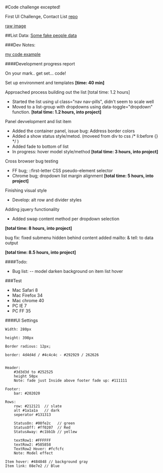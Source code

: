 

#Code challenge excepted!


First UI Challenge, Contact List 
[repo](https://github.com/ff0000/skills-assessment)

[raw image](https://github.com/ff0000/skills-assessment/blob/master/contactListUpdated.jpg)

##List Data: [Some fake people data](listData.md)


###Dev Notes:

[my code example](http://www.milkshakeinteractive.com/code/FF0000challenge/ContactList.html)


####Development progress report

On your mark.. get set... code!

Set up environment and templates 
**[time: 40 min]**

Approached process building out the list [total time: 1.2 hours]
- Started the list using ul class="nav nav-pills", didn't seem to scale well 
- Moved to a list-group with dropdowns using data-toggle="dropdown" function.
**[total time: 1.2 hours, into project]**

Panel devvelopment and list item
- Added the container panel, issue bug: Address border colors
- Added a show status style/metod. (moveed from div to css /* li:before {} */ )
- Added fade to bottom of list
- In progress: hover model style/method
**[total time: 3 hours, into project]**

Cross browser bug testing
 - FF bug; ::first-letter CSS pseudo-element selector
 - Chrome bug; dropdown list margin alignment
**[total time: 5 hours, into project]**

Finishing visual style
- Develop: alt row and divider styles

Adding jquery functionality
- Added swap content method per dropdown selection

**[total time: 8 hours, into project]**

bug fix: fixed submenu hidden behind content
added mailto: & tell: to data output

**[total time: 8.5 hours, into project]**

####Todo:

- Bug list:
  -- model darken background on item list hover
  

###Test 
- Mac Safari 8
- Mac Firefox 34
- Mac chrome 40
- PC IE 7
- PC FF 35



####UI Settings

```
Width: 280px

height: 398px

Border radious: 12px;

border: 4d4d4d / #4c4c4c - #292929 / 262626


Header: 
    #3d3d3d to #252525
    height 50px
    Note: fade just Inside above footer fade up: #111111

Footer:
    bar: #202020

Rows:
    row: #212121  // slate
    alt #1a1a1a   // dark
    seperator #131313

    StatusOn: #00fe2c   // green
    StatusOff: #ff0207  // Red
    StatusAway: #c1bb1b // yellew

    textRow1: #FFFFFF
    textRow2: #585858
    TextRow2 Hover: #fcfcfc
    Note: Model effect

Item hover: #484848 // background gray
Item link: 08e7e2 // Blue
```
